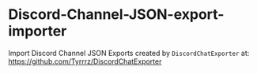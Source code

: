 # Discord-Channel-JSON-export-importer
Import Discord Channel JSON Exports created by `DiscordChatExporter` at: https://github.com/Tyrrrz/DiscordChatExporter
